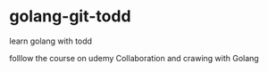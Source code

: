# golang-git-todd
learn golang with todd

folllow the course on udemy
Collaboration and crawing with Golang

